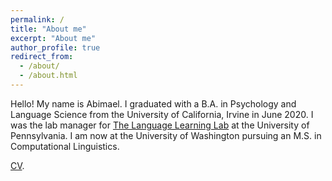 ```yaml
---
permalink: /
title: "About me"
excerpt: "About me"
author_profile: true
redirect_from: 
  - /about/
  - /about.html
---
```


Hello! My name is Abimael. I graduated with a B.A. in Psychology and Language Science from the University of California, Irvine in June 2020. I was the lab manager for 
<a href="https://web.sas.upenn.edu/trueswell-lab/">The Language Learning Lab</a> at the University of Pennsylvania. I am now at the University of Washington pursuing an M.S. in Computational Linguistics.

[CV](../files/abimael_cv.pdf).
